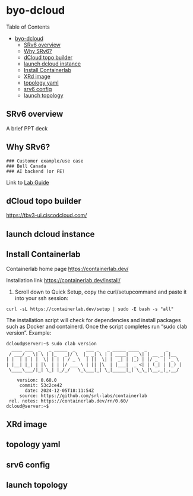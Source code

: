 # byo-dcloud

Table of Contents

- [byo-dcloud](#byo-dcloud)
  - [SRv6 overview](#srv6-overview)
  - [Why SRv6?](#why-srv6)
  - [dCloud topo builder](#dcloud-topo-builder)
  - [launch dcloud instance](#launch-dcloud-instance)
  - [Install Containerlab](#install-containerlab)
  - [XRd image](#xrd-image)
  - [topology yaml](#topology-yaml)
  - [srv6 config](#srv6-config)
  - [launch topology](#launch-topology)

## SRv6 overview
A brief PPT deck

## Why SRv6? 
    ### Customer example/use case
	### Bell Canada
	### AI backend (or FE)

Link to [Lab Guide](Lab-Guide-for-BYO-dCloud-Lab.pdf)

## dCloud topo builder
https://tbv3-ui.ciscodcloud.com/


## launch dcloud instance
## Install Containerlab

Containerlab home page
https://containerlab.dev/

Installation link
https://containerlab.dev/install/

1. Scroll down to Quick Setup, copy the curl/setupcommand and paste it into your ssh session:
```
curl -sL https://containerlab.dev/setup | sudo -E bash -s "all"
```

The installation script will check for dependencies and install packages such as Docker and containerd. Once the script completes run “sudo clab version”. Example:

```
dcloud@server:~$ sudo clab version
  ____ ___  _   _ _____  _    ___ _   _ _____ ____  _       _     
 / ___/ _ \| \ | |_   _|/ \  |_ _| \ | | ____|  _ \| | __ _| |__  
| |  | | | |  \| | | | / _ \  | ||  \| |  _| | |_) | |/ _` | '_ \ 
| |__| |_| | |\  | | |/ ___ \ | || |\  | |___|  _ <| | (_| | |_) |
 \____\___/|_| \_| |_/_/   \_\___|_| \_|_____|_| \_\_|\__,_|_.__/ 

    version: 0.60.0
     commit: 53c2ce42
       date: 2024-12-05T18:11:54Z
     source: https://github.com/srl-labs/containerlab
 rel. notes: https://containerlab.dev/rn/0.60/
dcloud@server:~$
```




## XRd image
## topology yaml
## srv6 config
## launch topology
